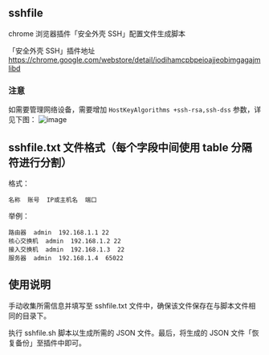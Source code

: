 ## sshfile

chrome 浏览器插件「安全外壳 SSH」配置文件生成脚本

「安全外壳 SSH」插件地址 https://chrome.google.com/webstore/detail/iodihamcpbpeioajjeobimgagajmlibd

### 注意
如需要管理网络设备，需要增加 `HostKeyAlgorithms +ssh-rsa,ssh-dss` 参数，详见下图：
![image](https://github.com/wanglinkaik/sshfile/assets/13533144/2397ac89-bbad-4d0e-86d7-31a0d31f9812)


## sshfile.txt 文件格式（每个字段中间使用 table 分隔符进行分割）

格式：
```
名称  账号  IP或主机名  端口
```
举例：
```
路由器  admin  192.168.1.1 22
核心交换机  admin  192.168.1.2 22
接入交换机  admin  192.168.1.3  22
服务器  admin  192.168.1.4  65022
```
## 使用说明

手动收集所需信息并填写至 sshfile.txt 文件中，确保该文件保存在与脚本文件相同的目录下。

执行 sshfile.sh 脚本以生成所需的 JSON 文件。最后，将生成的 JSON 文件「恢复备份」至插件中即可。
